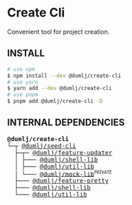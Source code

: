 <!-- This file is dynamically generated. please edit in __readme__ -->

# Create Cli

Convenient tool for project creation.

## INSTALL

```bash
# use npm
$ npm install --dev @dumlj/create-cli
# use yarn
$ yarn add --dev @dumlj/create-cli
# use pnpm
$ pnpm add @dumlj/create-cli -D
```

## INTERNAL DEPENDENCIES

<pre>
<b>@dumlj/create-cli</b>
└─┬ <a href="https://github.com/dumlj/dumlj-build/tree/main/@cli/seed-cli">@dumlj/seed-cli</a>
  ├─┬─ <a href="https://github.com/dumlj/dumlj-build/tree/main/@feature/feature-updater">@dumlj/feature-updater</a>
  │ ├─── <a href="https://github.com/dumlj/dumlj-build/tree/main/@lib/shell-lib">@dumlj/shell-lib</a>
  │ ├─── <a href="https://github.com/dumlj/dumlj-build/tree/main/@lib/util-lib">@dumlj/util-lib</a>
  │ └─── <a href="https://github.com/dumlj/dumlj-build/tree/main/@lib/mock-lib">@dumlj/mock-lib</a><sup><small><i>PRIVATE</i></small></sup>
  ├─── <a href="https://github.com/dumlj/dumlj-build/tree/main/@feature/feature-pretty">@dumlj/feature-pretty</a>
  ├─── <a href="https://github.com/dumlj/dumlj-build/tree/main/@lib/shell-lib">@dumlj/shell-lib</a>
  └─── <a href="https://github.com/dumlj/dumlj-build/tree/main/@lib/util-lib">@dumlj/util-lib</a>
</pre>
